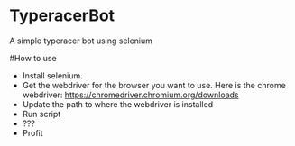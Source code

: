 # TyperacerBot
A simple typeracer bot using selenium

#How to use
- Install selenium.
- Get the webdriver for the browser you want to use. Here is the chrome webdriver: https://chromedriver.chromium.org/downloads
- Update the path to where the webdriver is installed
- Run script
- ???
- Profit
